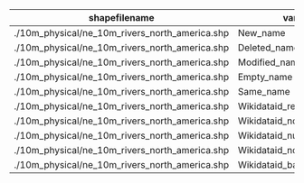 shapefilename                                   |  var                     |  value
------------------------------------------------|--------------------------|-------
./10m_physical/ne_10m_rivers_north_america.shp  |  New_name                |  136
./10m_physical/ne_10m_rivers_north_america.shp  |  Deleted_name            |  0
./10m_physical/ne_10m_rivers_north_america.shp  |  Modified_name           |  6627
./10m_physical/ne_10m_rivers_north_america.shp  |  Empty_name              |  42938
./10m_physical/ne_10m_rivers_north_america.shp  |  Same_name               |  6936
./10m_physical/ne_10m_rivers_north_america.shp  |  Wikidataid_redirected   |  1
./10m_physical/ne_10m_rivers_north_america.shp  |  Wikidataid_notfound     |  0
./10m_physical/ne_10m_rivers_north_america.shp  |  Wikidataid_null         |  2563
./10m_physical/ne_10m_rivers_north_america.shp  |  Wikidataid_notnull      |  2697
./10m_physical/ne_10m_rivers_north_america.shp  |  Wikidataid_badformated  |  0
